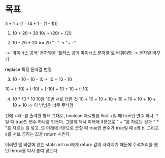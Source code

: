 # 목표

3 * 1 + (1 - (4 * 1 - (1 - 1)))

1) 10 + 20 + 30
   10/ + /20/ + /30

2) 10 - 20 + 30 == 20
   "- " -> "+ -"

-> '마이너스 공백' 문자열을 '플러스 공백 마이너스 문자열'로 바꿔야함
-> 문자열 바꾸기

replace 특정 문자열 변경

3) 10 - 10 - 10 - 10 + 10 + 10 - 10

10 + (-10) + (-10) + (-10) + 10 + 10 + (-10)

4) 10 * 10 * 10
   10을 10번 서로 더한 것
   10 + 10 + 10 + 10 + 10 + 10 + 10 + 10 + 10 + 10
   -> 이 방법은 너무 무식함

전에 +와 -를 출력한 형태 그대로, boolean 자료형을 써서 +일 때 true인 변수 하나, *일 때 true인 변수 하나를 만든다.
그렇게 해서 아래에 if문으로 " + "를 자르는 것과 " * "를 자르는 걸 넣고, 또 아래에 if문으로 곱할 때 true인 변수가 true일 때 a와 b, 그리고 c를 서로 곱하는 값을 return 시킨다.

이러면 맨 바깥에 있는 static int run에게 return 값이 사라지기 때문에 주석처리를 했던 throw를 다시 붙여 넣는다.
